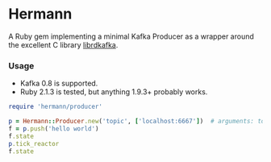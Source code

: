 # Hermann

A Ruby gem implementing a minimal Kafka Producer as a wrapper around the
excellent C library [librdkafka](https://github.com/edenhill/librdkafka).

### Usage

- Kafka 0.8 is supported.
- Ruby 2.1.3 is tested, but anything 1.9.3+ probably works.

```ruby
require 'hermann/producer'

p = Hermann::Producer.new('topic', ['localhost:6667'])  # arguments: topic, list of brokers
f = p.push('hello world')
f.state
p.tick_reactor
f.state
```

